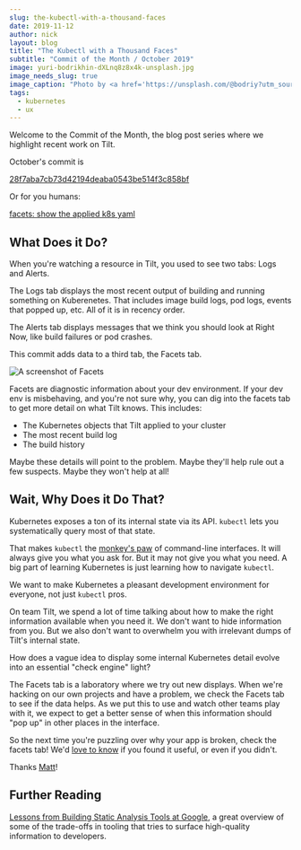 ```yaml
---
slug: the-kubectl-with-a-thousand-faces
date: 2019-11-12
author: nick
layout: blog
title: "The Kubectl with a Thousand Faces"
subtitle: "Commit of the Month / October 2019"
image: yuri-bodrikhin-dXLnq8z8x4k-unsplash.jpg
image_needs_slug: true
image_caption: "Photo by <a href='https://unsplash.com/@bodriy?utm_source=unsplash&utm_medium=referral&utm_content=creditCopyText'>Yuri Bodrikhin</a> on <a href='https://unsplash.com/backgrounds/art/diamond?utm_source=unsplash&utm_medium=referral&utm_content=creditCopyText'>Unsplash</a>"
tags:
  - kubernetes
  - ux
---
```


Welcome to the Commit of the Month, the blog post series where we highlight
recent work on Tilt.

October's commit is

[28f7aba7cb73d42194deaba0543be514f3c858bf](https://github.com/windmilleng/tilt/commit/28f7aba7cb73d42194deaba0543be514f3c858bf)

Or for you humans:

[facets: show the applied k8s yaml](https://github.com/windmilleng/tilt/pull/2440)

## What Does it Do?

When you're watching a resource in Tilt, you used to see two tabs: Logs and Alerts.

The Logs tab displays the most recent output of building and running something
on Kuberenetes. That includes image build logs, pod logs, events that popped up,
etc. All of it is in recency order.

The Alerts tab displays messages that we think you should look at Right Now,
like build failures or pod crashes.

This commit adds data to a third tab, the Facets tab.

![A screenshot of Facets](/assets/images/the-kubectl-with-a-thousand-faces/facet-screenshot.png)

Facets are diagnostic information about your dev environment. If your dev env is
misbehaving, and you're not sure why, you can dig into the facets tab to get
more detail on what Tilt knows. This includes:

- The Kubernetes objects that Tilt applied to your cluster
- The most recent build log
- The build history

Maybe these details will point to the problem. Maybe they'll help rule out a few
suspects. Maybe they won't help at all!

## Wait, Why Does it Do That?

Kubernetes exposes a ton of its internal state via
its API. `kubectl` lets you systematically query most of that state.

That makes `kubectl` the
[monkey's paw](https://en.wikipedia.org/wiki/The_Monkey%27s_Paw) of command-line
interfaces. It will always give you what you ask for. But it may not give you
what you need. A big part of learning Kubernetes is just learning how to navigate `kubectl`.

We want to make Kubernetes a pleasant development environment for everyone, not
just `kubectl` pros.

On team Tilt, we spend a lot of time talking about how to make the right
information available when you need it. We don't want to hide information from
you. But we also don't want to overwhelm you with irrelevant dumps of Tilt's
internal state.

How does a vague idea to display some internal Kubernetes detail evolve into an
essential "check engine" light?

The Facets tab is a laboratory where we try out new displays. When we're hacking
on our own projects and have a problem, we check the Facets tab to see if the
data helps. As we put this to use and watch other teams play with it, we expect to
get a better sense of when this information should "pop up" in other places in
the interface.

So the next time you're puzzling over why your app is broken, check the facets
tab! We'd [love to know](https://tilt.dev/contact) if you found it useful, or even if you didn't.

Thanks [Matt](https://github.com/landism)!

## Further Reading

[Lessons from Building Static Analysis Tools at Google](https://cacm.acm.org/magazines/2018/4/226371-lessons-from-building-static-analysis-tools-at-google/fulltext),
a great overview of some of the trade-offs in tooling that tries to
surface high-quality information to developers.



